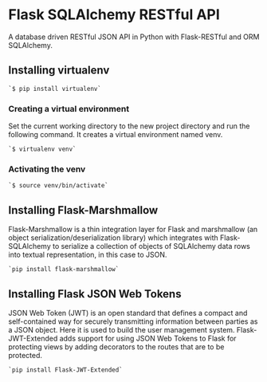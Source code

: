 # Flask SQLAlchemy RESTful API

A database driven RESTful JSON API in Python with Flask-RESTful and ORM SQLAlchemy.

## Installing virtualenv

	`$ pip install virtualenv`
	

### Creating a virtual environment

Set the current working directory to the new project directory and run the following command. It creates a virtual environment named venv.

	`$ virtualenv venv`
	
### Activating the venv

	`$ source venv/bin/activate`
	
## Installing Flask-Marshmallow

Flask-Marshmallow is a thin integration layer for Flask and marshmallow (an object serialization/deserialization library) which integrates with Flask-SQLAlchemy to serialize a collection of objects of SQLAlchemy data rows into textual representation, in this case to JSON.

	`pip install flask-marshmallow`

## Installing Flask JSON Web Tokens

JSON Web Token (JWT) is an open standard that defines a compact and self-contained way for securely transmitting information between parties as a JSON object. Here it is used to build the user management system. Flask-JWT-Extended adds support for using JSON Web Tokens to Flask for protecting views by adding decorators to the routes that are to be protected.

	`pip install Flask-JWT-Extended`

